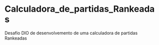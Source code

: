 # Calculadora_de_partidas_Rankeadas
Desafio DIO de desenvolvemento de uma calculadora de partidas Rankeadas
